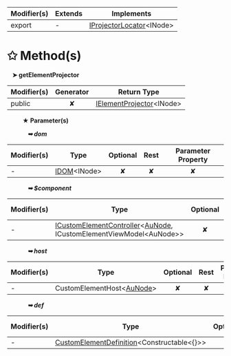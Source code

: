 | Modifier(s)                            | Extends                      | Implements                                    |
|----------------------------------------|------------------------------|-----------------------------------------------|
| export | - | [IProjectorLocator](/runtime/resources/variable/custom-element/iprojectorlocator.md)&lt;INode&gt; |

# &#10025; Method(s)

&nbsp;&nbsp; **&#10148; getElementProjector**

| Modifier(s)                              | Generator                          | Return Type                       |
|------------------------------------------|:----------------------------------:|-----------------------------------|
| public | ✘ | [IElementProjector](/runtime/resources/interface/custom-element/ielementprojector.md)&lt;INode&gt; |

&nbsp;&nbsp;&nbsp;&nbsp;&nbsp;&nbsp;&nbsp;&nbsp; **&#9733; Parameter(s)**

&nbsp;&nbsp;&nbsp;&nbsp;&nbsp;&nbsp;&nbsp;&nbsp;&nbsp;&nbsp;&nbsp; _**&#10149; dom**_

| Modifier(s)                              | Type                        | Optional                           | Rest                          | Parameter Property                          |
|------------------------------------------|-----------------------------|:----------------------------------:|:-----------------------------:|:-------------------------------------------:|
| - | [IDOM](/runtime/variable/dom/idom.md)&lt;INode&gt; | ✘  | ✘ | ✘ |

&nbsp;&nbsp;&nbsp;&nbsp;&nbsp;&nbsp;&nbsp;&nbsp;&nbsp;&nbsp;&nbsp; _**&#10149; $component**_

| Modifier(s)                              | Type                        | Optional                           | Rest                          | Parameter Property                          |
|------------------------------------------|-----------------------------|:----------------------------------:|:-----------------------------:|:-------------------------------------------:|
| - | [ICustomElementController](/runtime/interface/lifecycle/icustomelementcontroller.md)&lt;[AuNode](/testing/class/au-dom/aunode.md), ICustomElementViewModel&lt;AuNode&gt;&gt; | ✘  | ✘ | ✘ |

&nbsp;&nbsp;&nbsp;&nbsp;&nbsp;&nbsp;&nbsp;&nbsp;&nbsp;&nbsp;&nbsp; _**&#10149; host**_

| Modifier(s)                              | Type                        | Optional                           | Rest                          | Parameter Property                          |
|------------------------------------------|-----------------------------|:----------------------------------:|:-----------------------------:|:-------------------------------------------:|
| - | CustomElementHost&lt;[AuNode](/testing/class/au-dom/aunode.md)&gt; | ✘  | ✘ | ✘ |

&nbsp;&nbsp;&nbsp;&nbsp;&nbsp;&nbsp;&nbsp;&nbsp;&nbsp;&nbsp;&nbsp; _**&#10149; def**_

| Modifier(s)                              | Type                        | Optional                           | Rest                          | Parameter Property                          |
|------------------------------------------|-----------------------------|:----------------------------------:|:-----------------------------:|:-------------------------------------------:|
| - | [CustomElementDefinition](/runtime/resources/class/custom-element/customelementdefinition.md)&lt;Constructable&lt;{}&gt;&gt; | ✘  | ✘ | ✘ |